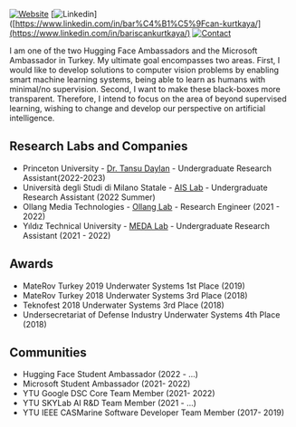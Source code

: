 [![Website](https://img.shields.io/badge/SUPPORT%20AT-GITHUB-blue?style=for-the-badge)](https://bariscankurtkaya.github.io/) [![Linkedin](https://img.shields.io/badge/MY%20PROFILE-Linkedin-blue?style=for-the-badge)]([https://www.linkedin.com/in/bar%C4%B1%C5%9Fcan-kurtkaya/](https://www.linkedin.com/in/bariscankurtkaya/)
 [![Contact](https://img.shields.io/badge/CONTACT-GMAIL-yellow?style=for-the-badge&logo=gmail&logoColor=white)](mailto:bariscankurtkaya@gmail.com)
 

I am one of the two Hugging Face Ambassadors and the Microsoft Ambassador in Turkey. My ultimate goal encompasses two areas. First, I would like to develop solutions to computer vision problems by enabling smart machine learning systems, being able to learn as humans with minimal/no supervision. Second, I want to make these black-boxes more transparent. Therefore, I intend to focus on the area of beyond supervised learning, wishing to change and develop our perspective on artificial intelligence.

## Research Labs and Companies
- Princeton University - [Dr. Tansu Daylan](https://web.astro.princeton.edu/people/tansu-daylan) - Undergraduate Research Assistant(2022-2023)
- Università degli Studi di Milano Statale - [AIS Lab](https://ais-lab.di.unimi.it/index.html) - Undergraduate Research Assistant (2022 Summer)
- Ollang Media Technologies - [Ollang Lab](https://ollang.com/) - Research Engineer (2021 - 2022)
- Yıldız Technical University - [MEDA Lab](https://ehm.yildiz.edu.tr/en/ehm/5/Laboratories/179) - Undergraduate Research Assistant (2021 - 2022)

## Awards
- MateRov Turkey 2019 Underwater Systems 1st Place (2019)
- MateRov Turkey 2018 Underwater Systems 3rd Place (2018)
- Teknofest 2018 Underwater Systems 3rd Place (2018)
- Undersecretariat of Defense Industry Underwater Systems 4th Place (2018)

## Communities
- Hugging Face Student Ambassador (2022 - ...)
- Microsoft Student Ambassador (2021- 2022)
- YTU Google DSC Core Team Member (2021- 2022)
- YTU SKYLab AI R&D Team Member (2021 - ...)
- YTU IEEE CASMarine Software Developer Team Member (2017- 2019)
